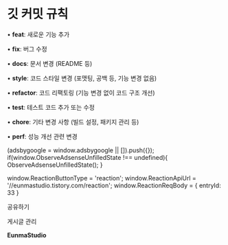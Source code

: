 
# 깃 커밋 규칙

• **feat**: 새로운 기능 추가

• **fix**: 버그 수정

• **docs**: 문서 변경 (README 등)

• **style**: 코드 스타일 변경 (포맷팅, 공백 등, 기능 변경 없음)

• **refactor**: 코드 리팩토링 (기능 변경 없이 코드 구조 개선)

• **test**: 테스트 코드 추가 또는 수정

• **chore**: 기타 변경 사항 (빌드 설정, 패키지 관리 등)

• **perf**: 성능 개선 관련 변경

(adsbygoogle = window.adsbygoogle || \[\]).push({}); if(window.ObserveAdsenseUnfilledState !== undefined){ ObserveAdsenseUnfilledState(); }

window.ReactionButtonType = 'reaction'; window.ReactionApiUrl = '//eunmastudio.tistory.com/reaction'; window.ReactionReqBody = { entryId: 33 }

공유하기

게시글 관리

**EunmaStudio**
            